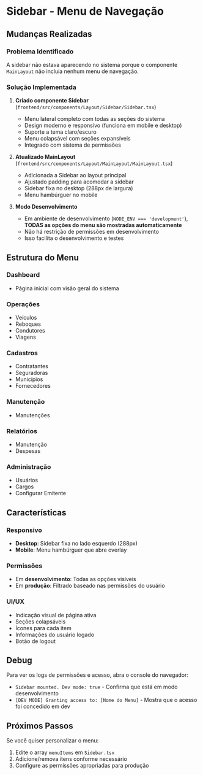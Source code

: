# Sidebar - Menu de Navegação

## Mudanças Realizadas

### Problema Identificado
A sidebar não estava aparecendo no sistema porque o componente `MainLayout` não incluía nenhum menu de navegação.

### Solução Implementada

1. **Criado componente Sidebar** (`frontend/src/components/Layout/Sidebar/Sidebar.tsx`)
   - Menu lateral completo com todas as seções do sistema
   - Design moderno e responsivo (funciona em mobile e desktop)
   - Suporte a tema claro/escuro
   - Menu colapsável com seções expansíveis
   - Integrado com sistema de permissões

2. **Atualizado MainLayout** (`frontend/src/components/Layout/MainLayout/MainLayout.tsx`)
   - Adicionada a Sidebar ao layout principal
   - Ajustado padding para acomodar a sidebar
   - Sidebar fixa no desktop (288px de largura)
   - Menu hambúrguer no mobile

3. **Modo Desenvolvimento**
   - Em ambiente de desenvolvimento (`NODE_ENV === 'development'`), **TODAS as opções do menu são mostradas automaticamente**
   - Não há restrição de permissões em desenvolvimento
   - Isso facilita o desenvolvimento e testes

## Estrutura do Menu

### Dashboard
- Página inicial com visão geral do sistema

### Operações
- Veículos
- Reboques
- Condutores
- Viagens

### Cadastros
- Contratantes
- Seguradoras
- Municípios
- Fornecedores

### Manutenção
- Manutenções

### Relatórios
- Manutenção
- Despesas

### Administração
- Usuários
- Cargos
- Configurar Emitente

## Características

### Responsivo
- **Desktop**: Sidebar fixa no lado esquerdo (288px)
- **Mobile**: Menu hambúrguer que abre overlay

### Permissões
- Em **desenvolvimento**: Todas as opções visíveis
- Em **produção**: Filtrado baseado nas permissões do usuário

### UI/UX
- Indicação visual de página ativa
- Seções colapsáveis
- Ícones para cada item
- Informações do usuário logado
- Botão de logout

## Debug

Para ver os logs de permissões e acesso, abra o console do navegador:
- `Sidebar mounted. Dev mode: true` - Confirma que está em modo desenvolvimento
- `[DEV MODE] Granting access to: [Nome do Menu]` - Mostra que o acesso foi concedido em dev

## Próximos Passos

Se você quiser personalizar o menu:
1. Edite o array `menuItems` em `Sidebar.tsx`
2. Adicione/remova itens conforme necessário
3. Configure as permissões apropriadas para produção
